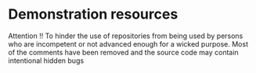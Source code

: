# Demonstration resources

Attention !! 
To hinder the use of repositories from being used by persons who are incompetent or not advanced enough for a wicked purpose. Most of the comments have been removed and the source code may contain intentional hidden bugs
